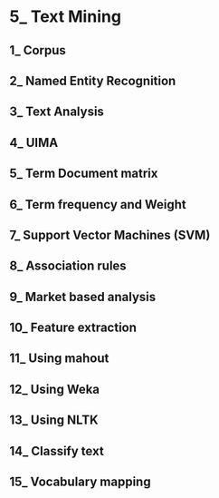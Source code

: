 # 5_ Text Mining

## 1_ Corpus

## 2_ Named Entity Recognition

## 3_ Text Analysis 
   
## 4_ UIMA   

## 5_ Term Document matrix 
 
## 6_ Term frequency and Weight

## 7_ Support Vector Machines (SVM)

## 8_ Association rules

## 9_ Market based analysis

## 10_ Feature extraction

## 11_ Using mahout

## 12_ Using Weka

## 13_ Using NLTK

## 14_ Classify text

## 15_ Vocabulary mapping
